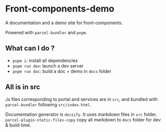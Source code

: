 # Front-components-demo

A documentation and a demo site for front-components.

Powered with `parcel-bundler` and `pnpm`.

## What can I do ?

- `pnpm i`: install all dependencies
- `pnpm run dev`: launch a dev server
- `pnpm run doc`: build a doc + demo in `docs` folder

## All is in src

Js files corresponding to portal and services are in `src`, and bundled with `parcel-bundler` following `src/index.html`.

Documentation generator is `docsify`. It uses markdown files in `src` folder. `parcel-plugin-static-files-copy` copy all markdown to `docs` folder for dev & build time.

